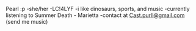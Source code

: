 Pearl :p 
-she/her
-LC!4LYF
-i like dinosaurs, sports, and music
-currently listening to Summer Death - Marietta
-contact at Cast.purll@gmail.com (send me music)
